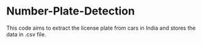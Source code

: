 # Number-Plate-Detection

This code aims to extract the license plate from cars in India and stores the data in .csv file.
